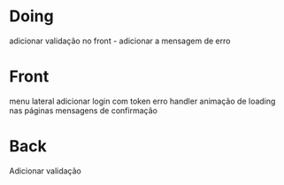 # Doing
adicionar validação no front
    - adicionar a mensagem de erro


# Front
menu lateral
adicionar login com token
erro handler
animação de loading nas páginas
mensagens de confirmação

# Back
Adicionar validação